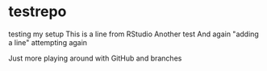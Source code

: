 # testrepo
testing my setup
This is a line from RStudio
Another test
And again
"adding a line"
attempting again

Just more playing around with GitHub and branches
